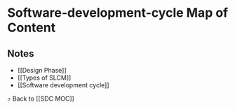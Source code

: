 # Software-development-cycle Map of Content


## Notes
- [[Design Phase]]
- [[Types of SLCM]]
- [[Software development cycle]]

⤴️ Back to [[SDC MOC]]